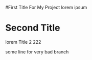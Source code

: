 #First Title For My Project
lorem ipsum 
# Second Title
lorem Title 2 222

some line for very bad branch 